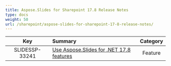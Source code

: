 ```yaml
---
title: Aspose.Slides for Sharepoint 17.8 Release Notes
type: docs
weight: 50
url: /sharepoint/aspose-slides-for-sharepoint-17-8-release-notes/
---
```


|**Key** |**Summary** |**Category** |
| :-: | :- | :-: |
|SLIDESSP-33241|[Use Aspose.Slides for .NET 17.8 features](/slides/net/aspose-slides-for-net-17-8-release-notes/)|Feature|

